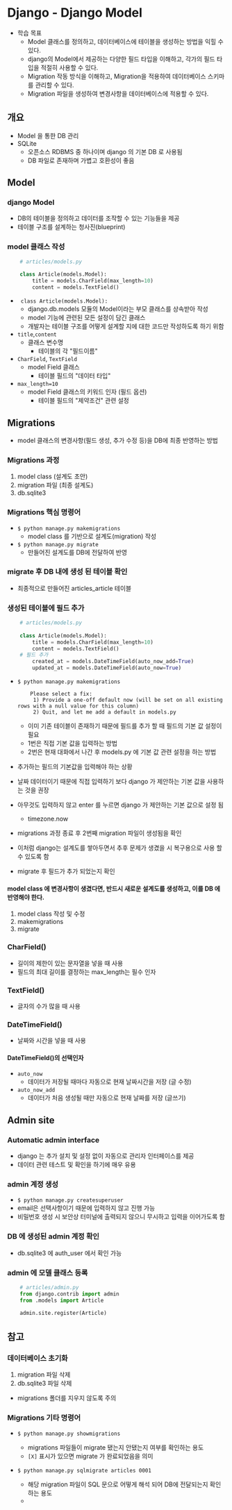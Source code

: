 # Django - Django Model
- 학습 목표
	- Model 클래스를 정의하고, 데이터베이스에 테이블을 생성하는 방법을 익힐 수 있다.
	- django의 Model에서 제공하는 다양한 필드 타입을 이해하고, 각가의 필드 타입을 적절히 사용할 수 있다.
	- Migration 작동 방식을 이해하고, Migration을 적용하여 데이터베이스 스키마를 관리할 수 있다.
	- Migration 파일을 생성하여 변경사항을 데이터베이스에 적용할 수 있다.


## 개요
- Model 을 통한 DB 관리
- SQLite
	- 오픈소스 RDBMS 중 하나이며 django 의 기본 DB 로 사용됨
	- DB 파일로 존재하며 가볍고 호환성이 좋음

## Model
### django Model
- DB의 테이블을 정의하고 데이터를 조작할 수 있는 기능들을 제공
- 테이블 구조를 설계하는 청사진(blueprint)

### model 클래스 작성
```python
	# articles/models.py
	
	class Article(models.Model):
		title = models.CharField(max_length=10)
		content = models.TextField()
```
- `	class Article(models.Model):`
	- django.db.models 모듈의 Model이라는 부모 클래스를 상속받아 작성
	- model 기능에 관련된 모든 설정이 담긴 클래스
	- 개발자는 테이블 구조를 어떻게 설계할 지에 대한 코드만 작성하도록 하기 위함
- `title`,`content`
	- 클래스 변수명
		- 테이블의 각 "필드이름"
- `CharField`, `TextField`
	- model Field 클래스
		- 테이블 필드의 "데이터 타입"
- `max_length=10`
	- model Field 클래스의 키워드 인자 (필드 옵션)
		- 테이블 필드의 "제약조건" 관련 설정

## Migrations
- model 클래스의 변경사항(필드 생성, 추가 수정 등)을 DB에 최종 반영하는 방법

### Migrations 과정
1. model class (설계도 초안)
2. migration 파일 (최종 설계도)
3. db.sqlite3

### Migrations 핵심 명령어
- `$ python manage.py makemigrations`
	- model class 를 기반으로 설계도(migration) 작성
- `$ python manage.py migrate`
	- 만들어진 설계도를 DB에 전달하여 반영

### migrate 후 DB 내에 생성 된 테이블 확인
- 최종적으로 만들어진 articles_article 테이블

### 생성된 테이블에 필드 추가
```python
	# articles/models.py
	
	class Article(models.Model):
		title = models.CharField(max_length=10)
		content = models.TextField()
	# 필드 추가
		created_at = models.DateTimeField(auto_now_add=True)
		updated_at = models.DateTimeField(auto_now=True)
```

- `$ python manage.py makemigrations`
	```You are trying to add a non-nullable field 'category' to todo without a default; we can't do that (the database needs something to populate existing rows). 
		Please select a fix:
		 1) Provide a one-off default now (will be set on all existing rows with a null value for this column)
		 2) Quit, and let me add a default in models.py
	```
	- 이미 기존 테이블이 존재하기 때문에 필드를 추가 할 때 필드의 기본 값 설정이 필요
	- 1번은 직접 기본 값을 입력하는 방법
	- 2번은 현재 대화에서 나간 후 models.py 에 기본 값 관련 설정을 하는 방법
	
- 추가하는 필드의 기본값을 입력해야 하는 상황
- 날짜 데이터이기 때문에 직접 입력하기 보다 django 가 제안하는 기본 값을 사용하는 것을 권장
- 아무것도 입력하지 않고 enter 를 누르면 django 가 제안하는 기본 값으로 설정 됨
	- timezone.now

- migrations 과정 종료 후 2번째 migration 파일이 생성됨을 확인
- 이처럼 django는 설계도를 쌓아두면서 추후 문제가 생겼을 시 복구용으로 사용 할수 있도록 함

- migrate 후 필드가 추가 되었는지 확인

#### model class 에 변경사항이 생겼다면, 반드시 새로운 설계도를 생성하고, 이를 DB 에 반영해야 한다.
1. model class 작성 및 수정 
2. makemigrations
3. migrate


### CharField()
- 길이의 제한이 있는 문자열을 넣을 때 사용
- 필드의 최대 길이를 결정하는 max_length는 필수 인자

### TextField()
- 글자의 수가 많을 때 사용

### DateTimeField()
- 날짜와 시간을 넣을 때 사용

#### DateTimeField()의 선택인자
- `auto_now`
	- 데이터가 저장될 때마다 자동으로 현재 날짜시간을 저장 (글 수정)
- `auto_now_add`
	- 데이터가 처음 생성될 때만 자동으로 현재 날짜를 저장 (글쓰기)

## Admin site
### Automatic admin interface
- django 는 추가 설치 및 설정 없이 자동으로 관리자 인터페이스를 제공
- 데이터 관련 테스트 및 확인을 하기에 매우 유용

### admin 계정 생성
- `$ python manage.py createsuperuser`
- email은 선택사항이기 때문에 입력하지 않고 진행 가능
- 비밀번호 생성 시 보안상 터미널에 출력되지 않으니 무시하고 입력을 이어가도록 함

### DB 에 생성된 admin 계정 확인
- db.sqlite3 에 auth_user 에서 확인 가능

### admin 에 모델 클래스 등록
```python
	# articles/admin.py
	from django.contrib import admin
	from .models import Article
	
	admin.site.register(Article)
```

## 참고
### 데이터베이스 초기화
1. migration 파일 삭제
2. db.sqlite3 파일 삭제
- migrations 폴더를 지우지 않도록 주의

### Migrations 기타 명령어
- `$ python manage.py showmigrations`
	- migrations 파일들이 migrate 됐는지 안됐는지 여부를 확인하는 용도
	- `[X]` 표시가 있으면 migrate 가 완료되었음을 의미

- `$ python manage.py sqlmigrate articles 0001`
	- 해당 migration 파일이 SQL 문으로 어떻게 해석 되어 DB에 전달되는지 확인하는 용도
	- 